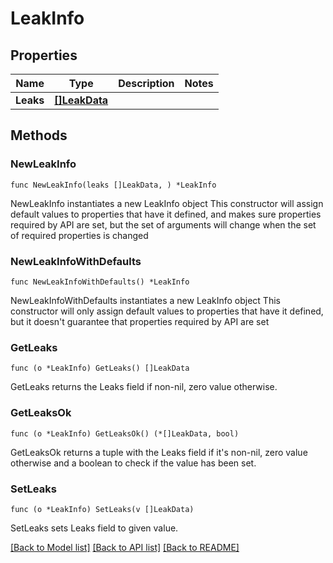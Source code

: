 # LeakInfo

## Properties

Name | Type | Description | Notes
------------ | ------------- | ------------- | -------------
**Leaks** | [**[]LeakData**](LeakData.md) |  | 

## Methods

### NewLeakInfo

`func NewLeakInfo(leaks []LeakData, ) *LeakInfo`

NewLeakInfo instantiates a new LeakInfo object
This constructor will assign default values to properties that have it defined,
and makes sure properties required by API are set, but the set of arguments
will change when the set of required properties is changed

### NewLeakInfoWithDefaults

`func NewLeakInfoWithDefaults() *LeakInfo`

NewLeakInfoWithDefaults instantiates a new LeakInfo object
This constructor will only assign default values to properties that have it defined,
but it doesn't guarantee that properties required by API are set

### GetLeaks

`func (o *LeakInfo) GetLeaks() []LeakData`

GetLeaks returns the Leaks field if non-nil, zero value otherwise.

### GetLeaksOk

`func (o *LeakInfo) GetLeaksOk() (*[]LeakData, bool)`

GetLeaksOk returns a tuple with the Leaks field if it's non-nil, zero value otherwise
and a boolean to check if the value has been set.

### SetLeaks

`func (o *LeakInfo) SetLeaks(v []LeakData)`

SetLeaks sets Leaks field to given value.



[[Back to Model list]](../README.md#documentation-for-models) [[Back to API list]](../README.md#documentation-for-api-endpoints) [[Back to README]](../README.md)


